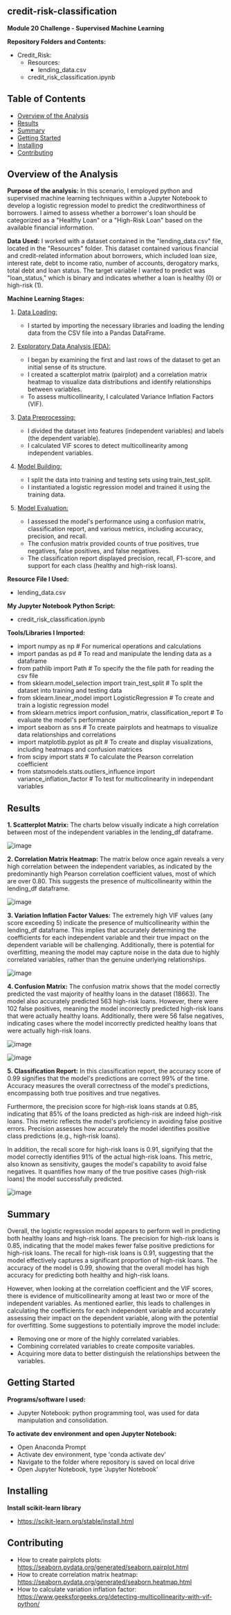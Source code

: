 ## credit-risk-classification
**Module 20 Challenge - Supervised Machine Learning**

**Repository Folders and Contents:**
- Credit_Risk:
  - Resources:
    - lending_data.csv
  - credit_risk_classification.ipynb


## Table of Contents

- [Overview of the Analysis](#overview-of-the-analysis)
- [Results](#results)
- [Summary](#summary)
- [Getting Started](#getting-started)
- [Installing](#installing)
- [Contributing](#contributing)


## Overview of the Analysis

**Purpose of the analysis:** In this scenario, I employed python and supervised machine learning techniques within a Jupyter Notebook to develop a logistic regression model to predict the creditworthiness of borrowers. I aimed to assess whether a borrower's loan should be categorized as a "Healthy Loan" or a "High-Risk Loan" based on the available financial information.
  
**Data Used:** I worked with a dataset contained in the "lending_data.csv" file, located in the "Resources" folder. This dataset contained various financial and credit-related information about borrowers, which included loan size, interest rate, debt to income ratio, number of accounts, derogatory marks, total debt and loan status. The target variable I wanted to predict was "loan_status," which is binary and indicates whether a loan is healthy (0) or high-risk (1).
  
**Machine Learning Stages:**

1. <ins>Data Loading:
   
    - I started by importing the necessary libraries and loading the lending data from the CSV file into a Pandas DataFrame.

2. <ins>Exploratory Data Analysis (EDA):

    - I began by examining the first and last rows of the dataset to get an initial sense of its structure.
    - I created a scatterplot matrix (pairplot) and a correlation matrix heatmap to visualize data distributions and identify relationships between variables.
    - To assess multicollinearity, I calculated Variance Inflation Factors (VIF).

3. <ins>Data Preprocessing:

    - I divided the dataset into features (independent variables) and labels (the dependent variable).
    - I calculated VIF scores to detect multicollinearity among independent variables.

4. <ins>Model Building:

    - I split the data into training and testing sets using train_test_split.
    - I instantiated a logistic regression model and trained it using the training data.
  
5. <ins>Model Evaluation:

    - I assessed the model's performance using a confusion matrix, classification report, and various metrics, including accuracy, precision, and recall.
    - The confusion matrix provided counts of true positives, true negatives, false positives, and false negatives.
    - The classification report displayed precision, recall, F1-score, and support for each class (healthy and high-risk loans).


**Resource File I Used:**
  - lending_data.csv

**My Jupyter Notebook Python Script:**
  - credit_risk_classification.ipynb

**Tools/Libraries I Imported:**
  - import numpy as np # For numerical operations and calculations
  - import pandas as pd # To read and manipulate the lending data as a dataframe
  - from pathlib import Path # To specify the the file path for reading the csv file
  - from sklearn.model_selection import train_test_split # To split the dataset into training and testing data
  - from sklearn.linear_model import LogisticRegression # To create and train a logistic regression model
  - from sklearn.metrics import confusion_matrix, classification_report # To evaluate the model's performance
  - import seaborn as sns # To create pairplots and heatmaps to visualize data relationships and correlations
  - import matplotlib.pyplot as plt # To create and display visualizations, including heatmaps and confusion matrices
  - from scipy import stats # To calculate the Pearson correlation coefficient
  - from statsmodels.stats.outliers_influence import variance_inflation_factor # To test for multicolinearity in independant variables

## Results

**1. Scatterplot Matrix:**
The charts below visually indicate a high correlation between most of the independent variables in the lending_df dataframe.

![image](https://github.com/KTamas03/credit-risk-classification/assets/132874272/0289d6f7-abc5-4a1c-9bdb-5f4a6d72d916)


**2. Correlation Matrix Heatmap:**
The matrix below once again reveals a very high correlation between the independent variables, as indicated by the predominantly high Pearson correlation coefficient values, most of which are over 0.80. This suggests the presence of multicollinearity within the lending_df dataframe.

![image](https://github.com/KTamas03/credit-risk-classification/assets/132874272/a6b4bc24-0481-4536-98dd-b9a100a58185)


**3. Variation Inflation Factor Values:**
The extremely high VIF values (any score exceeding 5) indicate the presence of multicollinearity within the lending_df dataframe. This implies that accurately determining the coefficients for each independent variable and their true impact on the dependent variable will be challenging. Additionally, there is potential for overfitting, meaning the model may capture noise in the data due to highly correlated variables, rather than the genuine underlying relationships.

![image](https://github.com/KTamas03/credit-risk-classification/assets/132874272/0de49276-1984-4198-8357-e49246b1f907)

**4. Confusion Matrix:**
The confusion matrix shows that the model correctly predicted the vast majority of healthy loans in the dataset (18663). The model also accurately predicted 563 high-risk loans. However, there were 102 false positives, meaning the model incorrectly predicted high-risk loans that were actually healthy loans. Additionally, there were 56 false negatives, indicating cases where the model incorrectly predicted healthy loans that were actually high-risk loans.

![image](https://github.com/KTamas03/credit-risk-classification/assets/132874272/a89e9d09-d928-42df-bac7-2e7c0141968a)

![image](https://github.com/KTamas03/credit-risk-classification/assets/132874272/bf057b41-ef1c-49fa-b11e-a846efc05ba4)

**5. Classification Report:**
In this classification report, the accuracy score of 0.99 signifies that the model's predictions are correct 99% of the time. Accuracy measures the overall correctness of the model's predictions, encompassing both true positives and true negatives.

Furthermore, the precision score for high-risk loans stands at 0.85, indicating that 85% of the loans predicted as high-risk are indeed high-risk loans. This metric reflects the model's proficiency in avoiding false positive errors. Precision assesses how accurately the model identifies positive class predictions (e.g., high-risk loans).

In addition, the recall score for high-risk loans is 0.91, signifying that the model correctly identifies 91% of the actual high-risk loans. This metric, also known as sensitivity, gauges the model's capability to avoid false negatives. It quantifies how many of the true positive cases (high-risk loans) the model successfully predicted.

![image](https://github.com/KTamas03/credit-risk-classification/assets/132874272/20539208-e730-478c-82cf-16d30a4fb3c1)



## Summary

Overall, the logistic regression model appears to perform well in predicting both healthy loans and high-risk loans. The precision for high-risk loans is 0.85, indicating that the model makes fewer false positive predictions for high-risk loans. The recall for high-risk loans is 0.91, suggesting that the model effectively captures a significant proportion of high-risk loans. The accuracy of the model is 0.99, showing that the overall model has high accuracy for predicting both healthy and high-risk loans.

However, when looking at the correlation coefficient and the VIF scores, there is evidence of multicollinearity among at least two or more of the independent variables. As mentioned earlier, this leads to challenges in calculating the coefficients for each independent variable and accurately assessing their impact on the dependent variable, along with the potential for overfitting. Some suggestions to potentially improve the model include:

  - Removing one or more of the highly correlated variables.
  - Combining correlated variables to create composite variables.
  - Acquiring more data to better distinguish the relationships between the variables.

## Getting Started

**Programs/software I used:**
  - Jupyter Notebook: python programming tool, was used for data manipulation and consolidation.

**To activate dev environment and open Jupyter Notebook:**
  - Open Anaconda Prompt
  - Activate dev environment, type 'conda activate dev'
  - Navigate to the folder where repository is saved on local drive
  - Open Jupyter Notebook, type 'Jupyter Notebook'

## Installing

**Install scikit-learn library**
  - https://scikit-learn.org/stable/install.html
  
## Contributing
  - How to create pairplots plots: https://seaborn.pydata.org/generated/seaborn.pairplot.html
  - How to create correlation matrix heatmap: https://seaborn.pydata.org/generated/seaborn.heatmap.html
  - How to calculate variation inflation factor: https://www.geeksforgeeks.org/detecting-multicollinearity-with-vif-python/
